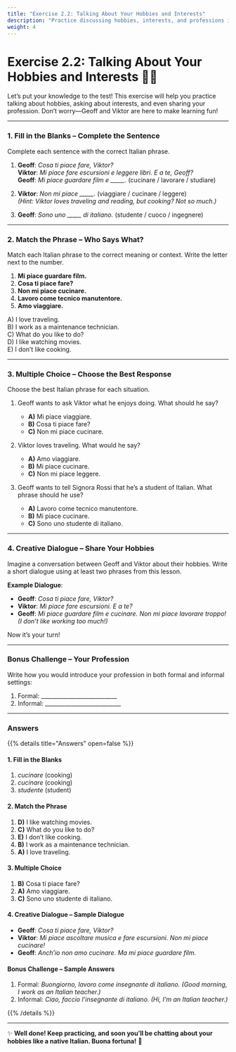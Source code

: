 ```yaml
---
title: "Exercise 2.2: Talking About Your Hobbies and Interests"
description: "Practice discussing hobbies, interests, and professions in Italian with fun exercises."
weight: 4
---
```


# Exercise 2.2: Talking About Your Hobbies and Interests 🎸🎨  

Let’s put your knowledge to the test! This exercise will help you practice talking about hobbies, asking about interests, and even sharing your profession. Don’t worry—Geoff and Viktor are here to make learning fun!  

---

### 1. Fill in the Blanks – Complete the Sentence  

Complete each sentence with the correct Italian phrase.

1. **Geoff**: *Cosa ti piace fare, Viktor?*  
   **Viktor**: *Mi piace fare escursioni e leggere libri. E a te, Geoff?*  
   **Geoff**: *Mi piace guardare film e _____.* (cucinare / lavorare / studiare)

2. **Viktor**: *Non mi piace _____.* (viaggiare / cucinare / leggere)  
   *(Hint: Viktor loves traveling and reading, but cooking? Not so much.)*

3. **Geoff**: *Sono uno _____ di italiano.* (studente / cuoco / ingegnere)  

---

### 2. Match the Phrase – Who Says What?  

Match each Italian phrase to the correct meaning or context. Write the letter next to the number.

1. **Mi piace guardare film.**  
2. **Cosa ti piace fare?**  
3. **Non mi piace cucinare.**  
4. **Lavoro come tecnico manutentore.**  
5. **Amo viaggiare.**

A) I love traveling.  
B) I work as a maintenance technician.  
C) What do you like to do?  
D) I like watching movies.  
E) I don’t like cooking.  

---

### 3. Multiple Choice – Choose the Best Response  

Choose the best Italian phrase for each situation.  

1. Geoff wants to ask Viktor what he enjoys doing. What should he say?  
   - **A)** Mi piace viaggiare.  
   - **B)** Cosa ti piace fare?  
   - **C)** Non mi piace cucinare.  

2. Viktor loves traveling. What would he say?  
   - **A)** Amo viaggiare.  
   - **B)** Mi piace cucinare.  
   - **C)** Non mi piace leggere.  

3. Geoff wants to tell Signora Rossi that he’s a student of Italian. What phrase should he use?  
   - **A)** Lavoro come tecnico manutentore.  
   - **B)** Mi piace cucinare.  
   - **C)** Sono uno studente di italiano.  

---

### 4. Creative Dialogue – Share Your Hobbies  

Imagine a conversation between Geoff and Viktor about their hobbies. Write a short dialogue using at least two phrases from this lesson.  

**Example Dialogue**:  
- **Geoff**: *Cosa ti piace fare, Viktor?*  
- **Viktor**: *Mi piace fare escursioni. E a te?*  
- **Geoff**: *Mi piace guardare film e cucinare. Non mi piace lavorare troppo!* *(I don’t like working too much!)*  

Now it’s your turn!  

---

### Bonus Challenge – Your Profession  

Write how you would introduce your profession in both formal and informal settings:  

1. Formal: ___________________________  
2. Informal: ___________________________  

---

### Answers  

{{% details title="Answers" open=false %}}  

#### 1. Fill in the Blanks  
1. *cucinare* (cooking)  
2. *cucinare* (cooking)  
3. *studente* (student)  

#### 2. Match the Phrase  
1. **D)** I like watching movies.  
2. **C)** What do you like to do?  
3. **E)** I don’t like cooking.  
4. **B)** I work as a maintenance technician.  
5. **A)** I love traveling.  

#### 3. Multiple Choice  
1. **B)** Cosa ti piace fare?  
2. **A)** Amo viaggiare.  
3. **C)** Sono uno studente di italiano.  

#### 4. Creative Dialogue – Sample Dialogue  
- **Geoff**: *Cosa ti piace fare, Viktor?*  
- **Viktor**: *Mi piace ascoltare musica e fare escursioni. Non mi piace cucinare!*  
- **Geoff**: *Anch’io non amo cucinare. Ma mi piace guardare film.*  

#### Bonus Challenge – Sample Answers  
1. Formal: *Buongiorno, lavoro come insegnante di italiano.* *(Good morning, I work as an Italian teacher.)*  
2. Informal: *Ciao, faccio l’insegnante di italiano.* *(Hi, I’m an Italian teacher.)*  

{{% /details %}}  

---

✨ **Well done! Keep practicing, and soon you’ll be chatting about your hobbies like a native Italian. Buona fortuna!** 🌟  
